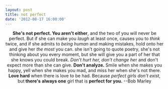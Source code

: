 ```yaml
---
layout: post
title: not perfect
date: '2012-08-17 16:00:00'
---
```


<p style="text-align: center;"><strong>She's not perfect. You aren't either</strong>, and the two
of you will never be perfect.
But if she can make you <em>laugh</em> at least once,
causes you to <em>think</em> twice, and if she admits
to<em> being human</em> and making mistakes, hold onto
her and give her <em>the most</em> you can. she isn't
going to quote poetry, she's not thinking
about you every moment, but she will give you
a part of her that she knows you could break.
<em>Don't hurt her, don't change he</em>r and don't
expect more than she can give.
<strong>Don't analyze.</strong>
Smile when she makes you happy, yell when
she makes you mad, and miss her when she's
not there.
<strong>Love hard</strong> when there is love to be had.
Because<em> perfect girls don't exist</em>, but<strong> there's</strong>
<strong>always one</strong> girl that is <strong>perfect for you.</strong>
--Bob Marley</p>